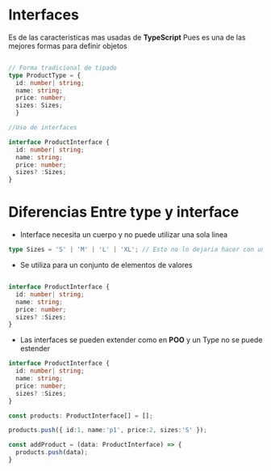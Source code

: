 # Interfaces

Es de las caracteristicas mas usadas de **TypeScript** Pues es una de las mejores formas para definir objetos

```TypeScript

// Forma tradicional de tipado
type ProductType = {
  id: number| string;
  name: string;
  price: number;
  sizes: Sizes;
  }

//Uso de interfaces

interface ProductInterface {
  id: number| string;
  name: string;
  price: number;
  sizes? :Sizes;
}
```

# Diferencias Entre type y interface

- Interface necesita un cuerpo y no puede utilizar una sola linea

```Typescript
type Sizes = 'S' | 'M' | 'L' | 'XL'; // Esto no lo dejaria hacer con una interface
```

- Se utiliza para un conjunto de elementos de valores

```Typescript

interface ProductInterface {
  id: number| string;
  name: string;
  price: number;
  sizes? :Sizes;
}
```

- Las interfaces se pueden extender como en **POO** y un Type no se puede estender

```Typescript
interface ProductInterface {
  id: number| string;
  name: string;
  price: number;
  sizes? :Sizes;
}

const products: ProductInterface[] = [];

products.push({ id:1, name:'p1', price:2, sizes:'S' });

const addProduct = (data: ProductInterface) => {
  products.push(data);
}
```
